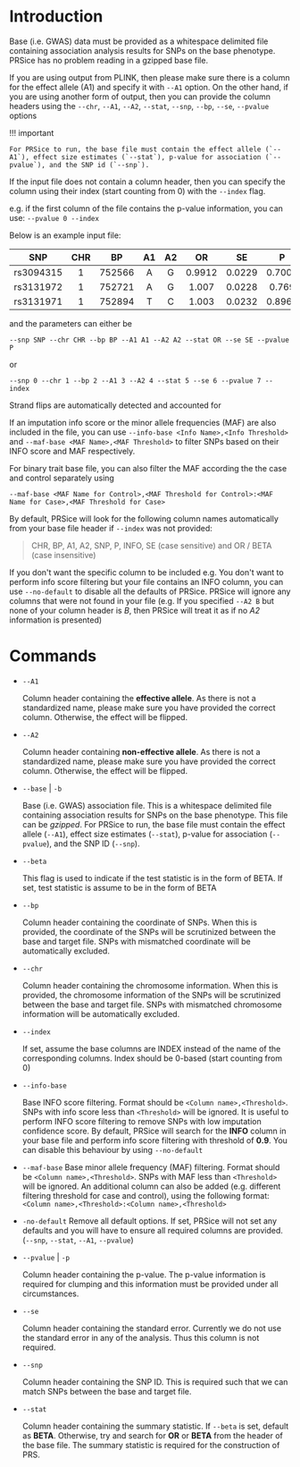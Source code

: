# Introduction
Base (i.e. GWAS) data must be provided as a whitespace delimited file containing association analysis results for SNPs on the base phenotype.
PRSice has no problem reading in a gzipped base file.

If you are using output from PLINK, then please make sure there is a column for the effect allele (A1) and specify it with `--A1` option.
On the other hand, if you are using another form of output, then you can provide the column headers using the `--chr`, `--A1`, `--A2`, `--stat`, `--snp`, `--bp`, `--se`, `--pvalue` options

!!! important

    For PRSice to run, the base file must contain the effect allele (`--A1`), effect size estimates (`--stat`), p-value for association (`--pvalue`), and the SNP id (`--snp`).

If the input file does not contain a column header, then you can specify the column using their index (start counting from 0) with the `--index` flag.

e.g. if the first column of the file contains the p-value information, you can use:
``
--pvalue 0 --index
``

Below is an example input file:

|SNP|CHR|BP|A1|A2|OR|SE|P|
|:-:|:-:|:-:|:-:|:-:|:-:|:-:|:-:|
|rs3094315|1|752566|A|G|0.9912|0.0229|0.7009|
|rs3131972|1|752721|A|G|1.007|0.0228|0.769|
|rs3131971|1|752894|T|C|1.003|0.0232|0.8962|

and the parameters can either be

``
--snp SNP --chr CHR --bp BP --A1 A1 --A2 A2 --stat OR --se SE --pvalue P
``

or

``
--snp 0 --chr 1 --bp 2 --A1 3 --A2 4 --stat 5 --se 6 --pvalue 7 --index
``

Strand flips are automatically detected and accounted for

If an imputation info score or the minor allele frequencies (MAF) are also included in the file, you can use
`--info-base <Info Name>,<Info Threshold>` and `--maf-base <MAF Name>,<MAF Threshold>` to filter
SNPs based on their INFO score and MAF respectively.

For binary trait base file, you can also filter the MAF according the the case and control separately using

```
--maf-base <MAF Name for Control>,<MAF Threshold for Control>:<MAF Name for Case>,<MAF Threshold for Case>
```

By default, PRSice will look for the following column names automatically from your base file header if `--index` was not provided:
> CHR, BP, A1, A2, SNP, P, INFO, SE (case sensitive) and OR / BETA (case insensitive)

If you don't want the specific column to be included e.g. You don't want to perform info score filtering but your file contains an
INFO column, you can use `--no-default` to disable all the defaults of PRSice.
PRSice will ignore any columns that were not found in your file (e.g. If you specified `--A2 B` but none of your column header is *B*,  then PRSice will treat it as if no *A2* information is presented)



# Commands
- `--A1`

    Column header containing the **effective allele**.
    As there is not a standardized name, please make sure you have
    provided the correct column. Otherwise, the effect will be flipped.

- `--A2`

    Column header containing **non-effective allele**.
    As there is not a standardized name, please make sure you have
    provided the correct column. Otherwise, the effect will be flipped.

- `--base` | `-b`

    Base (i.e. GWAS) association file. This is a whitespace delimited file
    containing association results for SNPs on the base phenotype.
    This file can be *gzipped*.
    For PRSice to run, the base file must contain the effect allele
    (`--A1`), effect size estimates (`--stat`), p-value for association
    (`--pvalue`), and the SNP ID (`--snp`).

- `--beta`

    This flag is used to indicate if the test statistic is in the form
    of BETA. If set, test statistic is assume to be in the form of BETA

- `--bp`

    Column header containing the coordinate of SNPs. When this is provided,
    the coordinate of the SNPs will be scrutinized between the base and target file.
    SNPs with mismatched coordinate will be automatically excluded.

- `--chr`

    Column header containing the chromosome information. When this is provided,
    the chromosome information of the SNPs will be scrutinized between the base
    and target file. SNPs with mismatched chromosome information will be automatically excluded.

- `--index`

    If set, assume the base columns are INDEX instead of the name of the corresponding
    columns. Index should be 0-based (start counting from 0)

- `--info-base`

    Base INFO score filtering. Format should be `<Column name>,<Threshold>`.
    SNPs with info score less than `<Threshold>` will be ignored.
    It is useful to perform INFO score filtering to remove SNPs
    with low imputation confidence score. By default, PRSice will search for
    the **INFO** column in your base file and perform info score filtering with
    threshold of **0.9**. You can disable this behaviour by using `--no-default`

- `--maf-base`
    Base minor allele frequency (MAF) filtering.
    Format should be `<Column name>,<Threshold>`.
    SNPs with MAF less than `<Threshold>` will be ignored.
    An additional column can also be added (e.g. different filtering threshold
    for case and control), using the following format:
        `<Column name>,<Threshold>:<Column name>,<Threshold>`

- `-no-default`
    Remove all default options. If set, PRSice will not set any defaults
    and you will have to ensure all required columns are provided.
    (`--snp`, `--stat`, `--A1`, `--pvalue`)

- `--pvalue` | `-p`

    Column header containing the p-value.
    The p-value information is required for clumping and
    this information must be provided under all circumstances.

- `--se`

    Column header containing the standard error.
    Currently we do not use the standard error in any of the analysis.
    Thus this column is not required.

- `--snp`

    Column header containing the SNP ID.
    This is required such that we can match SNPs between the base and target file.


- `--stat`

    Column header containing the summary statistic. If `--beta` is set, default
    as **BETA**. Otherwise, try and search for **OR** or **BETA** from the header of the base
    file. The summary statistic is required for the construction of PRS.
